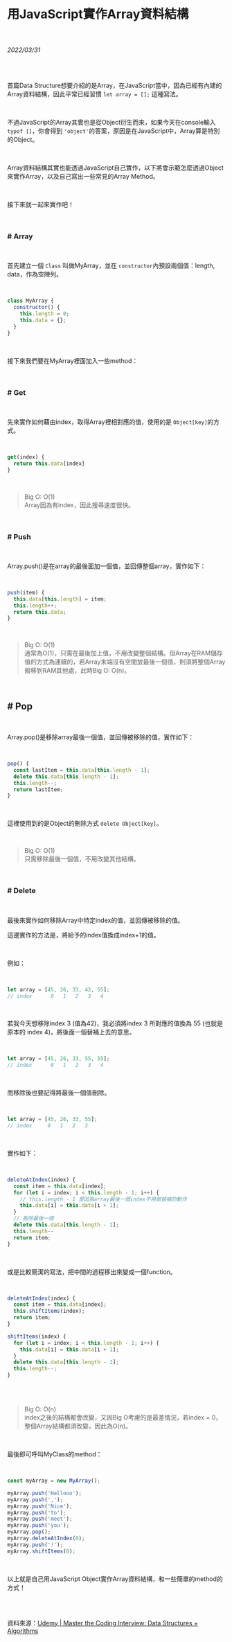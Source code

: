 # 用JavaScript實作Array資料結構

<br>

###### 2022/03/31

<br>

首篇Data Structure想要介紹的是Array，在JavaScript當中，因為已經有內建的Array資料結構，因此平常已經習慣 ```let array = [];``` 這種寫法。

<br>

不過JavaScript的Array其實也是從Object衍生而來，如果今天在console輸入 ```typof []```，你會得到 ```'object'```的答案，原因是在JavaScript中，Array算是特別的Object。

<br>

Array資料結構其實也能透過JavaScript自己實作，以下將會示範怎麼透過Object來實作Array，以及自己寫出一些常見的Array Method。

<br>

接下來就一起來實作吧！


<br>

### \# Array

<br>

首先建立一個 ```Class``` 叫做MyArray，並在 ```constructor```內預設兩個值：length, data，作為空陣列。

<br>

```javascript
class MyArray {
  constructor() {
    this.length = 0;
    this.data = {};
  }
}
```
<br>

接下來我們要在MyArray裡面加入一些method：

<br>

### \# Get

<br>

先來實作如何藉由index，取得Array裡相對應的值，使用的是 ```Object[key]```的方式。

<br>

```javascript
get(index) {
  return this.data[index]
}
```

<br>

<blockquote>
Big O: O(1)
<br>
Array因為有index，因此搜尋速度很快。
</blockquote>

<br>

### \# Push

<br>

Array.push()是在array的最後面加一個值，並回傳整個array，實作如下：

<br>

```javascript
push(item) {
  this.data[this.length] = item;
  this.length++;
  return this.data;
}
```

<br>

<blockquote>
Big O: O(1)
<br>
通常為O(1)，只需在最後加上值，不用改變整個結構。但Array在RAM儲存值的方式為連續的，若Array末端沒有空間放最後一個值，則須將整個Array搬移到RAM其他處，此時Big O: O(n)。
</blockquote>

<br>

## \# Pop

<br>

Array.pop()是移除array最後一個值，並回傳被移除的值，實作如下：

<br>

```javascript
pop() {
  const lastItem = this.data[this.length - 1];
  delete this.data[this.length - 1];
  this.length--;
  return lastItem;
}

```

<br>

這裡使用到的是Object的刪除方式 ```delete Object[key]```。

<br>

<blockquote>
Big O: O(1)
<br>
只需移除最後一個值，不用改變其他結構。
</blockquote>

<br>

### \# Delete

<br>

最後來實作如何移除Array中特定index的值，並回傳被移除的值。

這邊實作的方法是，將給予的index值換成index+1的值。

<br>

例如：

<br>

```javascript
let array = [45, 26, 33, 42, 55];
// index      0   1   2   3   4
```

<br>

若我今天想移除index 3 (值為42)，我必須將index 3 所對應的值換為 55 (也就是原本的 index 4)，將後面一個替補上去的意思。

<br>

```javascript
let array = [45, 26, 33, 55, 55];
// index      0   1   2   3   4
```
<br>

而移除後也要記得將最後一個值刪除。

<br>

```javascript
let array = [45, 26, 33, 55];
// index     0   1   2   3
```

<br>

實作如下：

<br>

```javascript
deleteAtIndex(index) {
  const item = this.data[index];
  for (let i = index; i < this.length - 1; i++) {
    // this.length - 1 是因為array最後一個index不用做替補的動作
    this.data[i] = this.data[i + 1];
  }
  // 刪除最後一個
  delete this.data[this.length - 1];
  this.length--
  return item;
}
```

<br>

或是比較簡潔的寫法，把中間的過程移出來變成一個function。

<br>

```javascript
deleteAtIndex(index) {
  const item = this.data[index];
  this.shiftItems(index);
  return item;
}

shiftItems(index) {
  for (let i = index; i < this.length - 1; i++) {
    this.data[i] = this.data[i + 1];
  }
  delete this.data[this.length - 1];
  this.length--;
}
```
<br>

<br>

<blockquote>
Big O: O(n)
<br>
index之後的結構都會改變，又因Big O考慮的是最差情況，若index = 0，整個Array結構都須改變，因此為O(n)。
</blockquote>

<br>

最後即可呼叫MyClass的method：

<br>

```javascript
const myArray = new MyArray();

myArray.push('Hellooo');
myArray.push(',');
myArray.push('Nice');
myArray.push('to');
myArray.push('meet');
myArray.push('you');
myArray.pop();
myArray.deleteAtIndex(0);
myArray.push('!');
myArray.shiftItems(0);
```

<br>

以上就是自己用JavaScript Object實作Array資料結構，和一些簡單的method的方式！

<br>
<br>

資料來源：[Udemy | Master the Coding Interview: Data Structures + Algorithms](https://www.udemy.com/course/master-the-coding-interview-data-structures-algorithms/ "Master the Coding Interview: Data Structures + Algorithms")